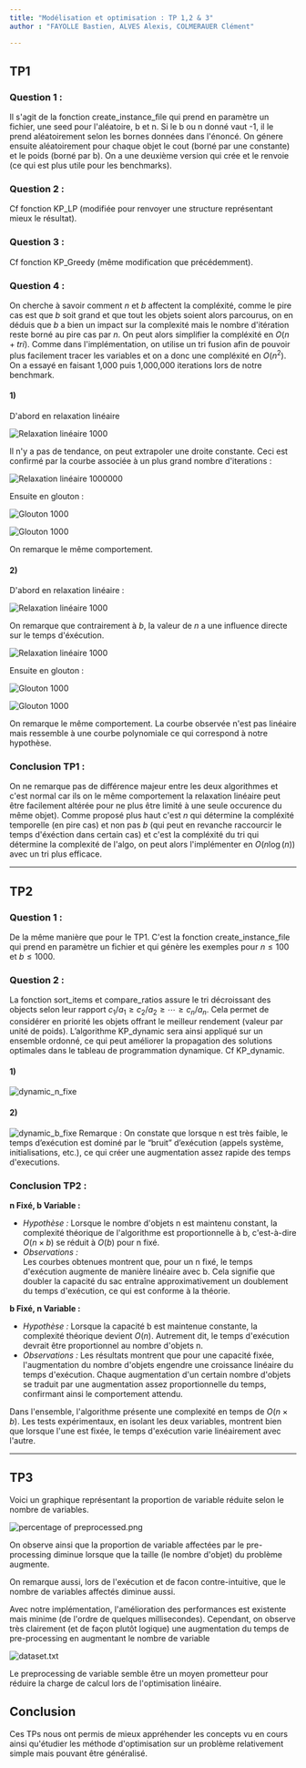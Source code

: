 ```yaml
---
title: "Modélisation et optimisation : TP 1,2 & 3"
author : "FAYOLLE Bastien, ALVES Alexis, COLMERAUER Clément"

---
```

## TP1
### Question 1 :
Il s'agit de la fonction create_instance_file qui prend en paramètre un fichier, une seed pour l'aléatoire, b et n. Si le b ou n donné vaut -1, il le prend aléatoirement selon les bornes données dans l'énoncé. On génere ensuite aléatoirement pour chaque objet le cout (borné par une constante) et le poids (borné par b). On a une deuxième version qui crée et le renvoie (ce qui est plus utile pour les benchmarks).
### Question 2 :
Cf fonction KP_LP (modifiée pour renvoyer une structure représentant mieux le résultat).
### Question 3 :
Cf fonction KP_Greedy (même modification que précédemment).
### Question 4 :
On cherche à savoir comment $n$ et $b$ affectent la compléxité, comme le pire cas est que $b$ soit grand et que tout les objets soient alors parcourus, on en déduis que $b$ a bien un impact sur la complexité mais le nombre d'itération reste borné au pire cas par $n$. On peut alors simplifier la compléxité en $O(n +tri)$. Comme dans l'implémentation, on utilise un tri fusion afin de pouvoir plus facilement tracer les variables et on a donc une compléxité en $O(n^2)$.
On a essayé en faisant 1,000 puis 1,000,000 iterations lors de notre benchmark. 
#### 1)
D'abord en relaxation linéaire

![Relaxation linéaire 1000](TP1/img/lr_n_1.png)

Il n'y a pas de tendance, on peut extrapoler une droite constante. Ceci est confirmé par la courbe associée à un plus grand nombre d'iterations :

![Relaxation linéaire 1000000](TP1/img/lr_n_2.png)

Ensuite en glouton :

![Glouton 1000](TP1/img/Greedy_n_1.png)

![Glouton 1000](TP1/img/Greedy_n_2.png)

On remarque le même comportement.

#### 2)
D'abord en relaxation linéaire :

![Relaxation linéaire 1000](TP1/img/lr_b_1.png)

On remarque que contrairement à $b$, la valeur de $n$ a une influence directe sur le temps d'éxécution.

![Relaxation linéaire 1000](TP1/img/lr_b_2.png)

Ensuite en glouton :

![Glouton 1000](TP1/img/Greedy_b_1.png)

![Glouton 1000](TP1/img/Greedy_b_2.png)

On remarque le même comportement. La courbe observée n'est pas linéaire mais ressemble à une courbe polynomiale
ce qui correspond à notre hypothèse.

### Conclusion TP1 :
On ne remarque pas de différence majeur entre les deux algorithmes et c'est normal car ils on le même comportement 
la relaxation linéaire peut être facilement altérée pour ne plus être limité à une seule occurence du même objet).
Comme proposé plus haut c'est $n$ qui détermine la compléxité temporelle (en pire cas) et non pas $b$ (qui peut en 
revanche raccourcir le temps d'éxéction dans certain cas) et c'est la compléxité du tri qui détermine la complexité 
de l'algo, on peut alors l'implémenter en $O(n\log (n))$ avec un tri plus efficace.

---

## TP2

### Question 1 :

De la même manière que pour le TP1. C'est la fonction create_instance_file 
qui prend en paramètre un fichier et qui génère les exemples pour $n \le 100$ et $b \le 1000$.

### Question 2 :

La fonction sort_items et compare_ratios assure le tri décroissant des objects selon leur rapport 
$c_1/a_1 \geq c_2/a_2 \geq \cdots \geq c_n/ a_n$.
Cela permet de considérer en priorité les objets offrant le meilleur rendement (valeur par unité de poids). L’algorithme KP_dynamic sera ainsi appliqué sur un ensemble ordonné, ce qui peut améliorer la propagation des solutions optimales dans le tableau de programmation dynamique.
Cf KP_dynamic.

#### 1)
![dynamic_n_fixe](TP2/benchmark/dynamic_n.png)

#### 2)
![dynamic_b_fixe](TP2/benchmark/dynamic_b.png)
Remarque :
On constate que lorsque n est très faible, le temps d’exécution est dominé par le “bruit” d’exécution
(appels système, initialisations, etc.), ce qui créer une augmentation assez rapide des temps d'executions.

### Conclusion TP2 :
**n Fixé, b Variable :**
-   *Hypothèse  :* 
    Lorsque le nombre d'objets n est maintenu constant, la complexité théorique de l'algorithme est proportionnelle à b, 
c'est-à-dire $O(n\times b)$ se réduit à $O(b)$ pour n fixé.
-   *Observations  :*  
    Les courbes obtenues montrent que, pour un n fixé, 
le temps d'exécution augmente de manière linéaire avec b.
Cela signifie que doubler la capacité du sac entraîne approximativement un doublement 
du temps d'exécution, ce qui est conforme à la théorie.

**b Fixé, n Variable :**
-   *Hypothèse  :*
    Lorsque la capacité b est maintenue constante, la complexité théorique devient $O(n)$. Autrement dit, le temps d'exécution devrait être proportionnel au nombre d'objets n.
-   *Observations  :*
    Les résultats montrent que pour une capacité fixée, l'augmentation du nombre d'objets engendre une croissance linéaire du temps d'exécution. Chaque augmentation d'un certain nombre d'objets se traduit par une augmentation assez proportionnelle du temps, confirmant ainsi le comportement attendu.

Dans l'ensemble, l'algorithme présente une complexité en temps de $O(n\times b)$. Les tests expérimentaux, en isolant 
les deux variables, montrent bien que lorsque l'une est fixée, le temps d'exécution varie linéairement avec l'autre.


---

## TP3

Voici un graphique représentant la proportion de variable réduite selon le nombre de variables.

![percentage of preprocessed.png](TP3/imgs/percentage%20of%20preprocessed.png)

On observe ainsi que la proportion de variable affectées par le pre-processing
diminue lorsque que la taille (le nombre d'objet) du problème augmente. 

On remarque aussi, lors de l'exécution et de facon contre-intuitive, que le nombre
de variables affectés diminue aussi. 

Avec notre implémentation, l'amélioration des performances est existente mais minime (de l'ordre de
quelques millisecondes).
Cependant,
on observe très clairement (et de façon plutôt logique)
une augmentation du temps de pre-processing en augmentant le nombre de variable

![dataset.txt](TP3/imgs/time.png)


Le preprocessing de variable semble être un moyen prometteur pour réduire la charge de calcul
lors de l'optimisation linéaire. 



## Conclusion
Ces TPs nous ont permis de mieux appréhender les concepts vu en cours ainsi qu'étudier les méthode d'optimisation sur 
un problème relativement simple mais pouvant être généralisé.